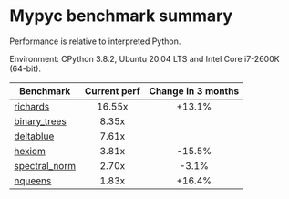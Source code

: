 # Mypyc benchmark summary

Performance is relative to interpreted Python.

Environment: CPython 3.8.2, Ubuntu 20.04 LTS and Intel Core i7-2600K (64-bit).

| Benchmark | Current perf | Change in 3 months |
| --- | :---: | :---: |
| [richards](benchmarks/richards.md) | 16.55x | +13.1% |
| [binary_trees](benchmarks/binary_trees.md) | 8.35x |  |
| [deltablue](benchmarks/deltablue.md) | 7.61x |  |
| [hexiom](benchmarks/hexiom.md) | 3.81x | -15.5% |
| [spectral_norm](benchmarks/spectral_norm.md) | 2.70x | -3.1% |
| [nqueens](benchmarks/nqueens.md) | 1.83x | +16.4% |
